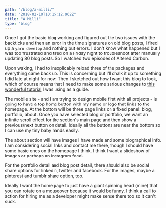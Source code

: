 ```yaml
---
path: "/blog/a-milli/"
date: "2018-02-10T10:15:12.962Z"
title: "A Milli"
type: "blog"
---
```


Once I got the basic blog working and figured out the two issues with the backticks and then an error in the time signatures on old blog posts, I fired up a `yarn develop` and nothing but errors. I don't know what happened but I was too frustrated and tired on a Friday night to troubleshoot after manually updating 80 blog posts. So I watched two episodes of Altered Carbon.

Upon waking, I had to inexplicably reload three of the packages and everything came back up. This is concerning but I'll chalk it up to something I did late at night for now. Then I sketched out how I want this blog to look, which of course means that I need to make some serious changes to [this wonderful tutorial](https://medium.freecodecamp.org/how-to-build-a-react-and-gatsby-powered-blog-in-about-10-minutes-625c35c06481) I was using as a guide.

The mobile site - and I am trying to design mobile first with all projects - is going to have a top home button with my name or logo that links to the homepage. At the bottom will be three page links on a fixed panel: blog, portfolio, about. Once you have selected blog or portfolio, we want an infinite scroll effect for the section's main page and then show a previous/next button on detail. Ideally all the buttons are near the bottom so I can use my tiny baby hands easily.

The about section will have images I have made and some biographical info. I am considering social links and contact me there, though I should have some basic ones on the homepage I think. I think I want a slideshow of images or perhaps an instagram feed.

For the portfolio detail and blog post detail, there should also be social share options for linkedin, twitter and facebook. For the images, maybe a pinterest and tumblr share option, too.

Ideally I want the home page to just have a giant spinning head (mine) that you can rotate on a mouseover because it would be funny. I think a call to action for hiring me as a developer might make sense there too so it can't suck.
